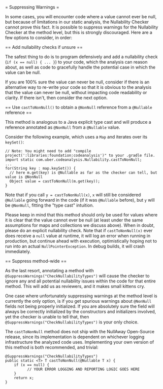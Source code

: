 = Suppressing Warnings  =

In some cases, you will encounter code where a value cannot ever be null, but because of limitations in our static analysis, the Nullability Checker cannot prove this fact. It is possible to suppress warnings for the Nullability Checker at the method level, but this is strongly discouraged. Here are a few options to consider, in order:

== Add nullability checks if unsure ==

The safest thing to do is to program defensively and add a nullability check (`if (x == null) { ... }`) to your code, which the analysis can reason about, as well as code to gracefully handle the potential case in which the value can be null. 

If you are 100% sure the value can never be null, consider if there is an alternative way to re-write your code so that it is obvious to the analysis that the value can never be null, without impacting code readability or clarity. If there isn't, then consider the next option.

== Use `castToNonNull()` to obtain a `@NonNull` reference from a `@Nullable` reference ==

This method is analogous to a Java explicit type cast and will produce a reference annotated as `@NonNull` from a `@Nullable` value.

Consider the following example, which uses a `Map` and iterates over its `keySet()`:

```
// Note: You might need to add "compile project(':libraries:foundation:codeanalysis')" to your .gradle file.
import static com.uber.codeanalysis.Nullability.castToNonNull;
...
for(String key : map.keySet()) {
  // here m.get(key) is @Nullable as far as the checker can tell, but value is @NonNull
  Object value = castToNonNull(m.get(key));
}
```

Note that if you call `y = castToNonNull(x)`, `x` will still be considered `@Nullable` going forward in the code (if it was `@Nullable` before), but `y` will be `@NonNull`, fitting the "type cast" intuition.

Please keep in mind that this method should only be used for values where it is clear that the value cannot ever be null (at least under the same assumptions for maps and collections we discuss above). When in doubt, please do an explicit nullability check. Note that if `castToNonNull(x)` ever does receive a `null` value at runtime, it will log an error when running in production, but continue ahead with execution, optimistically hoping not to run into an actual `NullPointerException`. In debug builds, it will crash immediately.


== Suppress method-wide ==

As the last resort, annotating a method with `@SuppressWarnings("CheckNullabilityTypes")` will cause the checker to ignore any and all potential nullability issues within the code for that entire method. This will add us as reviewers, and it makes small kittens cry.

One case where unfortunately suppressing warnings at the method level is currently the only option, is if you get spurious warnings about `@NonNull` fields not being properly initialized. If you are absolutely sure the field will always be correctly initialized by the constructors and initializers involved, yet the checker is unable to tell that, then `@SuppressWarnings("CheckNullabilityTypes")` is your only choice.

The `castToNonNull` method does not ship with the NullAway Open-Source release, since its implementation is dependent on whichever logging infrastructure the analyzed code uses. Implementing your own version of this method is both recommended, and trivial:

```
@SuppressWarnings("CheckNullabilityTypes")
public static <T> T castToNonNull(@Nullable T x) {
    if (x == null) {
          // YOUR ERROR LOGGING AND REPORTING LOGIC GOES HERE
    }
    return x;
}
```

